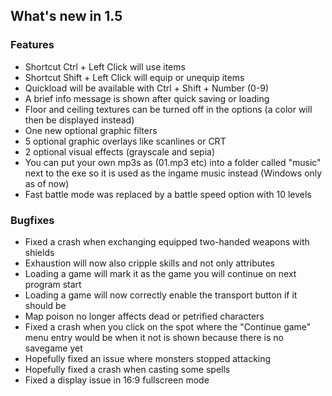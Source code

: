 ## What's new in 1.5

### Features

- Shortcut Ctrl + Left Click will use items
- Shortcut Shift + Left Click will equip or unequip items
- Quickload will be available with Ctrl + Shift + Number (0-9)
- A brief info message is shown after quick saving or loading
- Floor and ceiling textures can be turned off in the options (a color will then be displayed instead)
- One new optional graphic filters
- 5 optional graphic overlays like scanlines or CRT
- 2 optional visual effects (grayscale and sepia)
- You can put your own mp3s as (01.mp3 etc) into a folder called "music" next to the exe so it is used as the ingame music instead (Windows only as of now)
- Fast battle mode was replaced by a battle speed option with 10 levels


### Bugfixes

- Fixed a crash when exchanging equipped two-handed weapons with shields
- Exhaustion will now also cripple skills and not only attributes
- Loading a game will mark it as the game you will continue on next program start
- Loading a game will now correctly enable the transport button if it should be
- Map poison no longer affects dead or petrified characters
- Fixed a crash when you click on the spot where the "Continue game" menu entry would be when it not is shown because there is no savegame yet
- Hopefully fixed an issue where monsters stopped attacking
- Hopefully fixed a crash when casting some spells
- Fixed a display issue in 16:9 fullscreen mode
